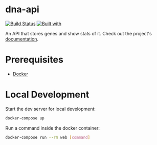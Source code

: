 # dna-api

[![Build Status](https://api.travis-ci.com/affonsobrian/dna-api.svg?branch=main)](https://app.travis-ci.com/github/affonsobrian/dna-api)
[![Built with](https://img.shields.io/badge/Built_with-Cookiecutter_Django_Rest-F7B633.svg)](https://github.com/agconti/cookiecutter-django-rest)

An API that stores genes and show stats of it. Check out the project's [documentation](http://affonsobrian.github.io/dna-api/).

# Prerequisites

- [Docker](https://docs.docker.com/docker-for-mac/install/)  

# Local Development

Start the dev server for local development:
```bash
docker-compose up
```

Run a command inside the docker container:

```bash
docker-compose run --rm web [command]
```
